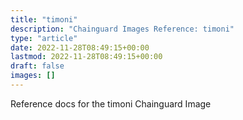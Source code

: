 ```yaml
---
title: "timoni"
description: "Chainguard Images Reference: timoni"
type: "article"
date: 2022-11-28T08:49:15+00:00
lastmod: 2022-11-28T08:49:15+00:00
draft: false
images: []
---
```


Reference docs for the timoni Chainguard Image

